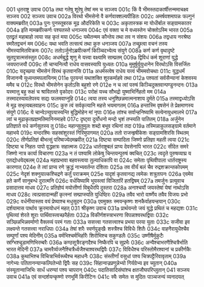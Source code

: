 001	धृतराष्ट्र उवाच
001a	तथा गतेषु शूरेषु तेषां मम च सञ्जय
001c	किं वै भीमस्तदाकार्षीत्तन्ममाचक्ष्व सञ्जय
002	सञ्जय उवाच
002a	विरथो भीमसेनो वै कर्णवाक्शल्यपीडितः
002c	अमर्षवशमापन्नः फल्गुनं वाक्यमब्रवीत्
003a	पुनः पुनस्तूबरक मूढ औदरिकेति च
003c	अकृतास्त्रक मा योधीर्बाल सङ्ग्रामकातर
004a	इति मामब्रवीत्कर्णः पश्यतस्ते धनञ्जय
004c	एवं वक्ता च मे वध्यस्तेन चोक्तोऽस्मि भारत
005a	एतद्व्रतं महाबाहो त्वया सह कृतं मया
005c	यथैतन्मम कौन्तेय तथा तव न संशयः
006a	तद्वधाय नरश्रेष्ठ स्मरैतद्वचनं मम
006c	यथा भवति तत्सत्यं तथा कुरु धनञ्जय
007a	तच्छ्रुत्वा वचनं तस्य भीमस्यामितविक्रमः
007c	ततोऽर्जुनोऽब्रवीत्कर्णं किञ्चिदभ्येत्य संयुगे
008a	कर्ण कर्ण वृथादृष्टे सूतपुत्रात्मसंस्तुत
008c	अधर्मबुद्धे शृणु मे यत्त्वा वक्ष्यामि साम्प्रतम्
009a	द्विविधं कर्म शूराणां युद्धे जयपराजयौ
009c	तौ चाप्यनित्यौ राधेय वासवस्यापि युध्यतः
010a	मुमूर्षुर्युयुधानेन विरथोऽसि विसर्जितः
010c	यदृच्छया भीमसेनं विरथं कृतवानसि
011a	अधर्मस्त्वेष राधेय यत्त्वं भीममवोचथाः
011c	युद्धधर्मं विजानन्वै युध्यन्तमपलायिनम्
011e	पूरयन्तं यथाशक्ति शूरकर्माहवे तथा
012a	पश्यतां सर्वसैन्यानां केशवस्य ममैव च
012c	विरथो भीमसेनेन कृतोऽसि बहुशो रणे
012e	न च त्वां परुषं किञ्चिदुक्तवान्पण्डुनन्दनः
013a	यस्मात्तु बहु रूक्षं च श्रावितस्ते वृकोदरः
013c	परोक्षं यच्च सौभद्रो युष्माभिर्निहतो मम
014a	तस्मादस्यावलेपस्य सद्यः फलमवाप्नुहि
014c	त्वया तस्य धनुश्छिन्नमात्मनाशाय दुर्मते
015a	तस्माद्वध्योऽसि मे मूढ सभृत्यबलवाहनः
015c	कुरु त्वं सर्वकृत्यानि महत्ते भयमागतम्
016a	हन्तास्मि वृषसेनं ते प्रेक्षमाणस्य संयुगे
016c	ये चान्येऽप्युपयास्यन्ति बुद्धिमोहेन मां नृपाः
016e	तांश्च सर्वान्हनिष्यामि सत्येनायुधमालभे
017a	त्वां च मूढाकृतप्रज्ञमतिमानिनमाहवे
017c	दृष्ट्वा दुर्योधनो मन्दो भृशं तप्स्यति पातितम्
018a	अर्जुनेन प्रतिज्ञाते वधे कर्णसुतस्य तु
018c	महान्सुतुमुलः शब्दो बभूव रथिनां तदा
019a	तस्मिन्नाकुलसङ्ग्रामे वर्तमाने महाभये
019c	मन्दरश्मिः सहस्रांशुरस्तं गिरिमुपागमत्
020a	ततो राजन्हृषीकेशः सङ्ग्रामशिरसि स्थितम्
020c	तीर्णप्रतिज्ञं बीभत्सुं परिष्वज्येदमब्रवीत्
021a	दिष्ट्या सम्पादिता जिष्णो प्रतिज्ञा महती त्वया
021c	दिष्ट्या च निहतः पापो वृद्धक्षत्रः सहात्मजः
022a	धार्तराष्ट्रबलं प्राप्य देवसेनापि भारत
022c	सीदेत समरे जिष्णो नात्र कार्या विचारणा
023a	न तं पश्यामि लोकेषु चिन्तयन्पुरुषं क्वचित्
023c	त्वदृते पुरुषव्याघ्र य एतद्योधयेद्बलम्
024a	महाप्रभावा बहवस्त्वया तुल्याधिकापि वा
024c	समेताः पृथिवीपाला धार्तराष्ट्रस्य कारणात्
024e	ते त्वां प्राप्य रणे क्रुद्धं नाभ्यवर्तन्त दंशिताः
025a	तव वीर्यं बलं चैव रुद्रशक्रान्तकोपमम्
025c	नेदृशं शक्नुयात्कश्चिद्रणे कर्तुं पराक्रमम्
025e	यादृशं कृतवानद्य त्वमेकः शत्रुतापनः
026a	एवमेव हते कर्णे सानुबन्धे दुरात्मनि
026c	वर्धयिष्यामि भूयस्त्वां विजितारिं हतद्विषम्
027a	तमर्जुनः प्रत्युवाच प्रसादात्तव माधव
027c	प्रतिज्ञेयं मयोत्तीर्णा विबुधैरपि दुस्तरा
028a	अनाश्चर्यो जयस्तेषां येषां नाथोऽसि माधव
028c	त्वत्प्रसादान्महीं कृत्स्नां सम्प्राप्स्यति युधिष्ठिरः
029a	तवैव भारो वार्ष्णेय तवैव विजयः प्रभो
029c	वर्धनीयास्तव वयं प्रेष्याश्च मधुसूदन
030a	एवमुक्तः स्मयन्कृष्णः शनकैर्वाहयन्हयान्
030c	दर्शयामास पार्थाय क्रूरमायोधनं महत्
031	श्रीकृष्ण उवाच
031a	प्रार्थयन्तो जयं युद्धे प्रथितं च महद्यशः
031c	पृथिव्यां शेरते शूराः पार्थिवास्त्वच्छरैर्हताः
032a	विकीर्णशस्त्राभरणा विपन्नाश्वरथद्विपाः
032c	सञ्छिन्नभिन्नवर्माणो वैक्लव्यं परमं गताः
033a	ससत्त्वा गतसत्त्वाश्च प्रभया परया युताः
033c	सजीवा इव लक्ष्यन्ते गतसत्त्वा नराधिपाः
034a	तेषां शरैः स्वर्णपुङ्खैः शस्त्रैश्च विविधैः शितैः
034c	वाहनैरायुधैश्चैव सम्पूर्णां पश्य मेदिनीम्
035a	वर्मभिश्चर्मभिर्हारैः शिरोभिश्च सकुण्डलैः
035c	उष्णीषैर्मुकुटैः स्रग्भिश्चूडामणिभिरम्बरैः
036a	कण्ठसूत्रैरङ्गदैश्च निष्कैरपि च सुप्रभैः
036c	अन्यैश्चाभरणैश्चित्रैर्भाति भारत मेदिनी
037a	चामरैर्व्यजनैश्चित्रैर्ध्वजैश्चाश्वरथद्विपैः
037c	विविधैश्च परिस्तोमैरश्वानां च प्रकीर्णकैः
038a	कुथाभिश्च विचित्राभिर्वरूथैश्च महाधनैः
038c	संस्तीर्णां वसुधां पश्य चित्रपट्टैरिवावृताम्
039a	नागेभ्यः पतितानन्यान्कल्पितेभ्यो द्विपैः सह
039c	सिंहान्वज्रप्रणुन्नेभ्यो गिर्यग्रेभ्य इव च्युतान्
040a	संस्यूतान्वाजिभिः सार्धं धरण्यां पश्य चापरान्
040c	पदातिसादिसंघांश्च क्षतजौघपरिप्लुतान्
041	सञ्जय उवाच
041a	एवं सन्दर्शयन्कृष्णो रणभूमिं किरीटिनः
041c	स्वैः समेतः स मुदितः पाञ्चजन्यं व्यनादयत्

